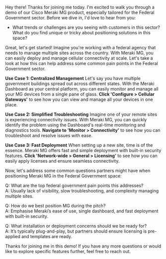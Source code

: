 Hey there! Thanks for joining me today. I'm excited to walk you through a demo of our Cisco Meraki MG product, especially tailored for the Federal Government sector. Before we dive in, I'd love to hear from you:
- What trends or challenges are you seeing with customers in this sector? What do you find unique or tricky about positioning solutions in this space?

Great, let's get started! Imagine you're working with a federal agency that needs to manage multiple sites across the country. With Meraki MG, you can easily deploy and manage cellular connectivity at scale. Let's take a look at how this can help address some common pain points in the Federal Government sector.

**Use Case 1: Centralized Management**
Let's say you have multiple government buildings spread out across different states. With the Meraki Dashboard as your central platform, you can easily monitor and manage all your MG devices from a single pane of glass. **Click 'Configure > Cellular Gateways'** to see how you can view and manage all your devices in one place.

**Use Case 2: Simplified Troubleshooting**
Imagine one of your remote sites is experiencing connectivity issues. With Meraki MG, you can quickly identify the problem using the Dashboard's real-time monitoring and diagnostics tools. **Navigate to 'Monitor > Connectivity'** to see how you can troubleshoot and resolve issues with ease.

**Use Case 3: Fast Deployment**
When setting up a new site, time is of the essence. Meraki MG offers fast and simple deployment with built-in security features. **Click 'Network-wide > General > Licensing'** to see how you can easily apply licenses and ensure seamless connectivity.

Now, let's address some common questions partners might have when positioning Meraki MG in the Federal Government space:

Q: What are the top federal government pain points this addresses?  
A: Usually lack of visibility, slow troubleshooting, and complexity managing multiple sites.

Q: How do we best position MG during the pitch?  
A: Emphasise Meraki’s ease of use, single dashboard, and fast deployment with built-in security.

Q: What installation or deployment concerns should we be ready for?  
A: It’s typically plug-and-play, but partners should ensure licensing is pre-applied and templates are ready.

Thanks for joining me in this demo! If you have any more questions or would like to explore specific features further, feel free to reach out.